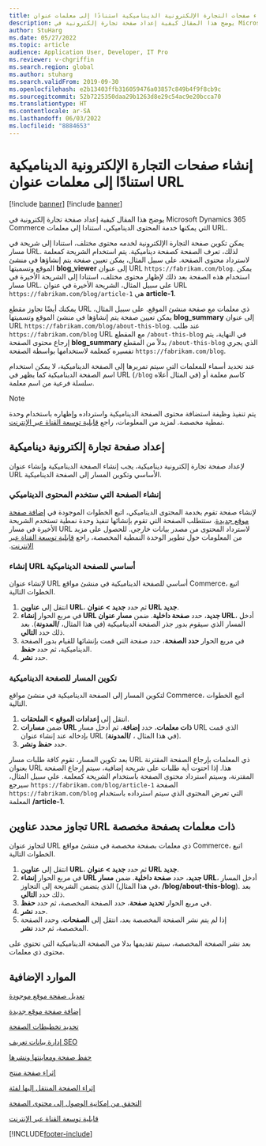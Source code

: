 ```yaml
---
title: إنشاء صفحات التجارة الإلكترونية الديناميكية استنادًا إلى معلمات عنوان URL
description: يوضح هذا المقال كيفية إعداد صفحة تجارة إلكترونية في Microsoft Dynamics 365 Commerce التي يمكنها خدمة المحتوى الديناميكي، استنادا إلى معلمات URL.
author: StuHarg
ms.date: 05/27/2022
ms.topic: article
audience: Application User, Developer, IT Pro
ms.reviewer: v-chgriffin
ms.search.region: global
ms.author: stuharg
ms.search.validFrom: 2019-09-30
ms.openlocfilehash: e2b13403ffb316059476a03857c849b4f9f8cb9c
ms.sourcegitcommit: 52b7225350daa29b1263d8e29c54ac9e20bcca70
ms.translationtype: HT
ms.contentlocale: ar-SA
ms.lasthandoff: 06/03/2022
ms.locfileid: "8884653"
---
```

# <a name="create-dynamic-e-commerce-pages-based-on-url-parameters"></a>إنشاء صفحات التجارة الإلكترونية الديناميكية استنادًا إلى معلمات عنوان URL

[!include [banner](includes/banner.md)]
[!include [banner](includes/preview-banner.md)]

يوضح هذا المقال كيفية إعداد صفحة تجارة إلكترونية في Microsoft Dynamics 365 Commerce التي يمكنها خدمة المحتوى الديناميكي، استنادا إلى معلمات URL.

يمكن تكوين صفحة التجارة الإلكترونية لخدمه محتوى مختلف، استنادا إلى شريحة في مسار URL. لذلك، تعرف الصفحة كصفحة ديناميكية. يتم استخدام الشريحة كمعلمة لاسترداد محتوى الصفحة. على سبيل المثال، يمكن تعيين صفحة يتم إنشاؤها في منشئ الموقع وتسميتها **blog\_viewer** إلى عنوان URL `https://fabrikam.com/blog`. يمكن استخدام هذه الصفحة بعد ذلك لإظهار محتوى مختلف، استنادا إلى الشريحة الأخيرة في مسار URL. على سبيل المثال، الشريحة الأخيرة في عنوان URL `https://fabrikam.com/blog/article-1` هي **article-1**.

يمكنك أيضًا تجاوز مقطع URL ذي معلمات مع صفحة منشئ الموقع. على سبيل المثال، يمكن تعيين صفحة يتم إنشاؤها في منشئ الموقع وتسميتها **blog\_summary** إلى عنوان URL `https://fabrikam.com/blog/about-this-blog`. عند طلب `https://fabrikam.com/blog` URL مع المقطع `/about-this-blog` في النهاية، يتم إرجاع محتوى الصفحة **blog\_summary** بدلاً من المقطع `/about-this-blog` الذي يجري تفسيره كمعلمة لاستخدامها بواسطة الصفحة `https://fabrikam.com/blog`. 

عند تحديد أسماء للمعلمات التي سيتم تمريرها إلى الصفحة الديناميكية، لا يمكن استخدام اسم الصفحة الديناميكية كما يظهر في URL (`/blog` في المثال أعلاه) كاسم معلمة أو سلسلة فرعية من اسم معلمة. 

> [!NOTE]
> يتم تنفيذ وظيفة استضافة محتوى الصفحة الديناميكية واسترداده وإظهاره باستخدام وحدة نمطية مخصصة. لمزيد من المعلومات، راجع [قابلية توسعة القناة عبر الإنترنت](e-commerce-extensibility/overview.md).

## <a name="set-up-a-dynamic-e-commerce-page"></a>إعداد صفحة تجارة إلكترونية ديناميكية

لإعداد صفحة تجارة إلكترونية ديناميكية، يجب إنشاء الصفحة الديناميكية وإنشاء عنوان URL الأساسي وتكوين المسار إلى الصفحة الديناميكية.

### <a name="create-the-page-that-will-serve-dynamic-content"></a>إنشاء الصفحة التي ستخدم المحتوى الديناميكي

لإنشاء صفحة تقوم بخدمة المحتوى الديناميكي، اتبع الخطوات الموجودة في [إضافة صفحة موقع جديدة](add-new-page.md). ستتطلب الصفحة التي تقوم بإنشائها تنفيذ وحدة نمطية تستخدم الشريحة الأخيرة في مسار URL لاسترداد المحتوى من مصدر بيانات خارجي. للحصول على مزيد من المعلومات حول تطوير الوحدة النمطية المخصصة، راجع [‏‫قابلية توسعة القناة عبر الإنترنت](e-commerce-extensibility/overview.md).

### <a name="create-the-base-url-for-the-dynamic-page"></a>إنشاء URL أساسي للصفحة الديناميكية

لإنشاء عنوان URL أساسي للصفحة الديناميكية في منشئ مواقع Commerce، اتبع الخطوات التالية.

1. انتقل إلى **عناوين URL**، ثم حدد **جديد \> عنوان URL جديد**.
1. في مربع الحوار **إنشاء URL جديد**، حدد **صفحة داخلية**. ضمن **مسار عنوان URL**، أدخل المسار الذي سيقوم بدور جذر الصفحة الديناميكية (في هذا المثال، **/المدونة**). بعد ذلك حدد **التالي**.
1. في مربع الحوار **حدد الصفحة**، حدد صفحة التي قمت بإنشائها للقيام بدور الصفحة الديناميكية، ثم حدد **حفظ**.
1. حدد **نشر**.

### <a name="configure-the-route-to-the-dynamic-page"></a>تكوين المسار للصفحة الديناميكية

لتكوين المسار إلى الصفحة الديناميكية في منشئ مواقع Commerce، اتبع الخطوات التالية.

1. انتقل إلى **إعدادات الموقع \> الملحقات**.
1. ضمن **مسارات URL ذات معلمات**، حدد **إضافة**، ثم أدخل مسار URL الذي قمت بإدخاله عند إنشاء عنوان URL (في هذا المثال ، **/المدونة**).
1. حدد **حفظ ونشر**.

بعد تكوين المسار، تقوم كافة طلبات مسار URL ذي المعلمات بإرجاع الصفحة المقترنة بعنوان URL هذا. إذا احتوت أية طلبات على شريحة إضافية، سيتم إرجاع الصفحة المقترنة، وسيتم استرداد محتوى الصفحة باستخدام الشريحة كمعلمة. علي سبيل المثال، سيرجع `https://fabrikam.com/blog/article-1` الصفحة `https://fabrikam.com/blog` التي تعرض المحتوى الذي سيتم استرداده باستخدام المعلمة **/article-1**.

## <a name="override-a-parameterized-url-with-a-custom-page"></a>تجاوز محدد عناوين URL ذات معلمات بصفحة مخصصة

لتجاوز عنوان URL ذي معلمات بصفحة مخصصة في منشئ مواقع Commerce، اتبع الخطوات التالية.

1. انتقل إلى **عناوين URL**، ثم حدد **جديد \> عنوان URL جديد**.
1. في مربع الحوار **إنشاء URL جديد**، حدد **صفحة داخلية**. ضمن **مسار URL**، أدخل المسار الذي يتضمن الشريحة إلى التجاوز (في هذا المثال، **/blog/about-this-blog**). بعد ذلك حدد **التالي**.
1. في مربع الحوار **تحديد صفحة**، حدد الصفحة المخصصة، ثم حدد **حفظ**.
1. حدد **نشر**.
1. إذا لم يتم نشر الصفحة المخصصة بعد، انتقل إلى **الصفحات**، وحدد الصفحة المخصصة، ثم حدد **نشر**.

بعد نشر الصفحة المخصصة، سيتم تقديمها بدلا من الصفحة الديناميكية التي تحتوي على محتوى ذي معلمات.

## <a name="additional-resources"></a>الموارد الإضافية

[تعديل صفحة موقع موجودة](modify-existing-page.md)

[إضافة صفحة موقع جديدة](add-new-page.md)

[تحديد تخطيطات الصفحة](select-page-layouts.md)

[إدارة بيانات تعريف SEO](manage-seo-metadata.md)

[حفظ صفحة ومعاينتها ونشرها](save-preview-publish-page.md)

[إثراء صفحة منتج](enrich-product-page.md)

[إثراء الصفحة المنتقل إليها‬ لفئة](enrich-category-page.md)

[التحقق من إمكانية الوصول إلى محتوى الصفحة](verify-accessibility.md)

[قابلية توسعة القناة عبر الإنترنت](e-commerce-extensibility/overview.md)


[!INCLUDE[footer-include](../includes/footer-banner.md)]
